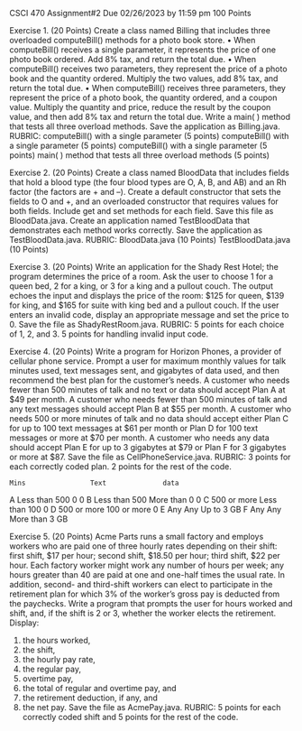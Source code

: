 CSCI 470
Assignment#2
Due 02/26/2023 by 11:59 pm
100 Points

Exercise 1. (20 Points)
Create a class named Billing that includes three overloaded computeBill() methods for a photo book store.
•	When computeBill() receives a single parameter, it represents the price of one photo book ordered. Add 8% tax, and return the total due.
•	When computeBill() receives two parameters, they represent the price of a photo book and the quantity ordered. Multiply the two values, add 8% tax, and return the total due.
•	When computeBill() receives three parameters, they represent the price of a photo book, the quantity ordered, and a coupon value. Multiply the quantity and price, reduce the result by the coupon value, and then add 8% tax and return the total due.
Write a main( ) method that tests all three overload methods.  Save the application as Billing.java.
RUBRIC:
computeBill() with a single parameter (5 points)
computeBill() with a single parameter (5 points)
computeBill() with a single parameter (5 points)
main( ) method that tests all three overload methods (5 points)

Exercise 2. (20 Points)
Create a class named BloodData that includes fields that hold a blood type (the four blood types are O, A, B, and AB) and an Rh factor (the factors are + and –). Create a default constructor that sets the fields to O and +, and an overloaded constructor that requires values for both fields. Include get and set methods for each field. Save this file as BloodData.java. Create an application named TestBloodData that demonstrates each method works correctly. Save the application as TestBloodData.java.
RUBRIC:
BloodData.java (10 Points)
TestBloodData.java (10 Points)

Exercise 3. (20 Points)
Write an application for the Shady Rest Hotel; the program determines the price of a room. Ask the user to choose 1 for a queen bed, 2 for a king, or 3 for a king and a pullout couch. The output echoes the input and displays the price of the room: $125 for queen, $139 for king, and $165 for suite with king bed and a pullout couch. If the user enters an invalid code, display an appropriate message and set the price to 0. Save the file as ShadyRestRoom.java.
RUBRIC:
5 points for each choice of 1, 2, and 3.  5 points for handling invalid input code.	


Exercise 4. (20 Points)
Write a program for Horizon Phones, a provider of cellular phone service. Prompt a user for maximum monthly values for talk minutes used, text messages sent, and gigabytes of data used, and then recommend the best plan for the customer’s needs. A customer who needs fewer than 500 minutes of talk and no text or data should accept Plan A at $49 per month. A customer who needs fewer than 500 minutes of talk and any text messages should accept Plan B at $55 per month. A customer who needs 500 or more minutes of talk and no data should accept either Plan C for up to 100 text messages at $61 per month or Plan D for 100 text messages or more at $70 per month. A customer who needs any data should accept Plan E for up to 3 gigabytes at $79 or Plan F for 3 gigabytes or more at $87. Save the file as CellPhoneService.java.
RUBRIC:
3 points for each correctly coded plan.  2 points for the rest of the code.

	Mins	            Text	          data
A	Less than 500	    0	              0
B	Less than 500	    More than 0	    0
C	500 or more	      Less than 100	  0
D	500 or more	      100 or more	    0
E	Any	              Any	            Up to 3 GB
F	Any	              Any	            More than 3 GB

Exercise 5. (20 Points)
Acme Parts runs a small factory and employs workers who are paid one of three hourly rates depending on their shift: first shift, $17 per hour; second shift, $18.50 per hour; third shift, $22 per hour. Each factory worker might work any number of hours per week; any hours greater than 40 are paid at one and one-half times the usual rate. In addition, second- and third-shift workers can elect to participate in the retirement plan for which 3% of the worker’s gross pay is deducted from the paychecks. Write a program that prompts the user for hours worked and shift, and, if the shift is 2 or 3, whether the worker elects the retirement. Display: 
1.	the hours worked,
2.	the shift,
3.	the hourly pay rate,
4.	the regular pay,
5.	overtime pay,
6.	the total of regular and overtime pay, and
7.	the retirement deduction, if any, and
8.	the net pay. Save the file as AcmePay.java.
RUBRIC:
5 points for each correctly coded shift and 5 points for the rest of the code.

